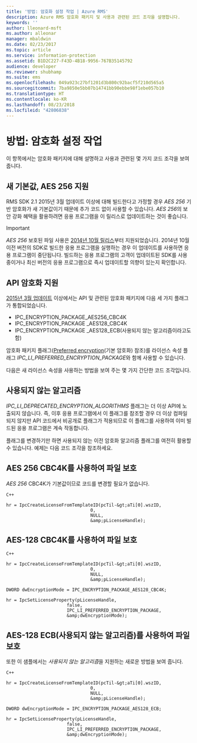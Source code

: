 ```yaml
---
title: '방법: 암호화 설정 작업 | Azure RMS'
description: Azure RMS 암호화 패키지 및 사용과 관련된 코드 조각을 설명합니다.
keywords: ''
author: lleonard-msft
ms.author: alleonar
manager: mbaldwin
ms.date: 02/23/2017
ms.topic: article
ms.service: information-protection
ms.assetid: B1D2C227-F43D-4B18-9956-767B35145792
audience: developer
ms.reviewer: shubhamp
ms.suite: ems
ms.openlocfilehash: 049a923c27bf1201d3b800c92bacf5f210d565a5
ms.sourcegitcommit: 7ba9850e5bb07b14741bb90ebbe98f1ebe057b10
ms.translationtype: HT
ms.contentlocale: ko-KR
ms.lasthandoff: 08/23/2018
ms.locfileid: "42806838"
---
```

# <a name="how-to-work-with-encryption-settings"></a>방법: 암호화 설정 작업

이 항목에서는 암호화 패키지에 대해 설명하고 사용과 관련된 몇 가지 코드 조각을 보여 줍니다.

## <a name="support-for-aes-256-the-new-default"></a>새 기본값, AES 256 지원

RMS SDK 2.1 2015년 3월 업데이트 이상에 대해 빌드한다고 가정할 경우 *AES 256* 기반 암호화가 새 기본값이기 때문에 추가 코드 없이 사용할 수 있습니다. *AES 256*의 보안 강화 혜택을 활용하려면 응용 프로그램을 이 릴리스로 업데이트하는 것이 좋습니다.

> [!IMPORTANT]
> *AES 256* 보호된 파일 사용은 [2014년 10월 릴리스](release-notes-rtm.md)부터 지원되었습니다. 2014년 10월 이전 버전의 SDK로 빌드한 응용 프로그램을 실행하는 경우 이 업데이트를 사용하면 응용 프로그램이 중단됩니다. 빌드하는 응용 프로그램의 고객이 업데이트된 SDK를 사용 중이거나 최신 버전의 응용 프로그램으로 즉시 업데이트할 의향이 있는지 확인합니다.

 
## <a name="api-encryption-support"></a>API 암호화 지원

[2015년 3월 업데이트](release-notes-rtm.md) 이상에서는 API 및 관련된 암호화 패키지에 다음 세 가지 플래그가 통합되었습니다.

-   IPC\_ENCRYPTION\_PACKAGE\_AES256\_CBC4K
-   IPC\_ENCRYPTION\_PACKAGE \_AES128\_CBC4K
-   IPC\_ENCRYPTION\_PACKAGE \_AES128\_ECB(사용되지 않는 알고리즘이라고도 함)

암호화 패키지 플래그([Preferred encryption](https://msdn.microsoft.com/library/dn974065.aspx)(기본 암호화) 참조)를 라이선스 속성 플래그 *IPC\_LI\_PREFERRED\_ENCRYPTION\_PACKAGE*와 함께 사용할 수 있습니다.

다음은 새 라이선스 속성을 사용하는 방법을 보여 주는 몇 가지 간단한 코드 조각입니다.

## <a name="deprecated-algorithms"></a>사용되지 않는 알고리즘

*IPC\_LI\_DEPRECATED\_ENCRYPTION\_ALGORITHMS* 플래그는 더 이상 API에 노출되지 않습니다. 즉, 이후 응용 프로그램에서 이 플래그를 참조할 경우 더 이상 컴파일되지 않지만 API 코드에서 비공개로 플래그가 적용되므로 이 플래그를 사용하여 이미 빌드된 응용 프로그램은 계속 작동합니다.

플래그를 변경하기만 하면 사용되지 않는 이전 암호화 알고리즘 플래그를 여전히 활용할 수 있습니다. 예제는 다음 코드 조각을 참조하세요.

## <a name="protect-files-with-aes-256-cbc4k"></a>AES 256 CBC4K를 사용하여 파일 보호

*AES 256* CBC4K가 기본값이므로 코드를 변경할 필요가 없습니다.

    C++

    hr = IpcCreateLicenseFromTemplateID(pcTil-&gt;aTi[0].wszID,
                                    0,
                                    NULL,
                                    &amp;pLicenseHandle);


## <a name="protect-files-with-aes-128-cbc4k"></a>AES-128 CBC4K를 사용하여 파일 보호

    C++

    hr = IpcCreateLicenseFromTemplateID(pcTil-&gt;aTi[0].wszID,
                                    0,
                                    NULL,
                                    &amp;pLicenseHandle);

    DWORD dwEncryptionMode = IPC_ENCRYPTION_PACKAGE_AES128_CBC4K;

    hr = IpcSetLicenseProperty(pLicenseHandle,
                           false,
                           IPC_LI_PREFERRED_ENCRYPTION_PACKAGE,
                           &amp;dwEncryptionMode);


## <a name="protect-files-with-aes-128-ecb-deprecated-algorithms"></a>AES-128 ECB(사용되지 않는 알고리즘)를 사용하여 파일 보호

또한 이 샘플에서는 *사용되지 않는 알고리즘*을 지원하는 새로운 방법을 보여 줍니다.

    C++

    hr = IpcCreateLicenseFromTemplateID(pcTil-&gt;aTi[0].wszID,
                                    0,
                                    NULL,
                                    &amp;pLicenseHandle);

    DWORD dwEncryptionMode = IPC_ENCRYPTION_PACKAGE_AES128_ECB;

    hr = IpcSetLicenseProperty(pLicenseHandle,
                           false,
                           IPC_LI_PREFERRED_ENCRYPTION_PACKAGE,
                           &amp;dwEncryptionMode);

